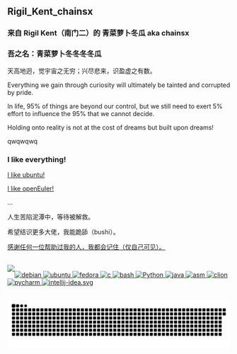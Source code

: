 <p align="left">
   <h2>Rigil_Kent_chainsx</h2>
   <h3>来自 Rigil Kent（南门二）的 青菜萝卜冬瓜 aka chainsx</h3>
   <h3>吾之名：青菜萝卜冬冬冬冬瓜</h3>
   <p>天高地迥，觉宇宙之无穷；兴尽悲来，识盈虚之有数。</p>
   <p>Everything we gain through curiosity will ultimately be tainted and corrupted by pride.</p>
   <p>In life, 95% of things are beyond our control, but we still need to exert 5% effort to influence the 95% that we cannot decide.</p>
   <p>Holding onto reality is not at the cost of dreams but built upon dreams!</p>
   <p>qwqwqwq</p>
   <h3>I like everything!</h3>
   <p><a href="https://wiki.ubuntu.com/chainsx" target="_blank" rel="noopener noreferrer">I like ubuntu!</a></p>

   <p><a href="https://datastat.openeuler.org/zh/user/chainsx" target="_blank" rel="noopener noreferrer">I like openEuler!</a></p>
   <p>...</p>
</p>

<p>人生苦陷泥潭中，等待被解救。</p>
<p>希望结识更多大佬，我能跪舔（bushi）。</p>
<p><a href="https://github.com/chainsx/thanks-lists" target="_blank" rel="noopener noreferrer">感谢任何一位帮助过我的人，我都会记住（仅自己可见）。</a></p>

<br>

<img align="left" src="https://github-readme-stats.vercel.app/api?username=chainsx&show_icons=true&theme=vue-dark"/>

<p align="left">
   <a href="#">
      <img src="https://github.com/get-icon/geticon/blob/master/icons/debian.svg" alt="debian" width="40" height="40"/>
   </a>
   <a href="#">
      <img src="https://github.com/get-icon/geticon/blob/master/icons/ubuntu.svg" alt="ubuntu" width="40" height="40"/>
   </a>
   <a href="#">
      <img src="https://github.com/get-icon/geticon/blob/master/icons/fedora.svg" alt="fedora" width="40" height="40"/>
   </a>
   <a href="#">
      <img src="https://github.com/get-icon/geticon/blob/master/icons/c.svg" alt="c" width="40" height="40"/>
   </a>
   <a href="#">
      <img src="https://github.com/get-icon/geticon/blob/master/icons/bash.svg" alt="bash" width="40" height="40"/>
   </a>
   <a href="#">
      <img src="https://github.com/get-icon/geticon/blob/master/icons/python.svg" alt="Python" width="40" height="40"/>
   </a>
   <a href="#">
      <img src="https://github.com/get-icon/geticon/blob/master/icons/java.svg" alt="java" width="40" height="40"/>
   </a>
   <a href="#">
      <img src="https://github.com/get-icon/geticon/blob/master/icons/assembly.svg" alt="asm" width="40" height="40"/>
   </a>
   <a href="#">
      <img src="https://github.com/get-icon/geticon/blob/master/icons/clion.svg" alt="clion" width="40" height="40"/>
   </a>
   <a href="#">
      <img src="https://github.com/get-icon/geticon/blob/master/icons/pycharm.svg" alt="pycharm" width="40" height="40"/>
   </a>
   <a href="#">
      <img src="https://github.com/get-icon/geticon/blob/master/icons/intellij-idea.svg" alt="intellij-idea.svg" width="40" height="40"/>
   </a>
</p>
<br>

<picture>
  <source media="(prefers-color-scheme: dark)" srcset="https://raw.githubusercontent.com/chainsx/chainsx/output/github-contribution-grid-snake-dark.svg">
  <source media="(prefers-color-scheme: light)" srcset="https://raw.githubusercontent.com/chainsx/chainsx/output/github-contribution-grid-snake.svg">
  <img alt="github contribution grid snake animation" src="https://raw.githubusercontent.com/chainsx/chainsx/output/github-contribution-grid-snake.svg">
</picture>
